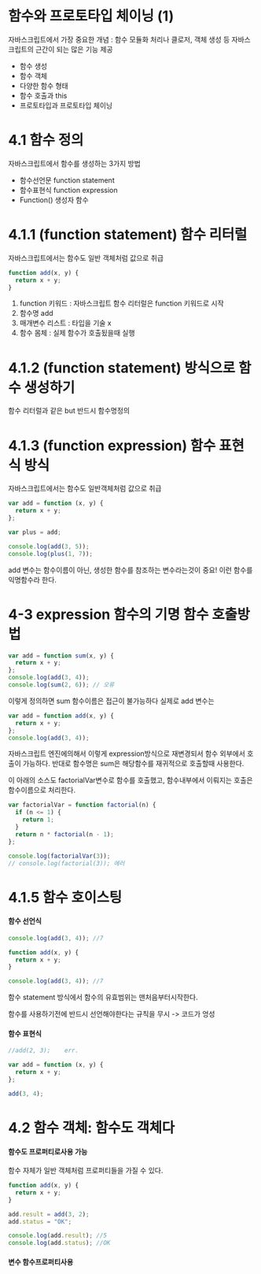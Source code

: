 # 함수와 프로토타입 체이닝 (1)

자바스크립트에서 가장 중요한 개념 : 함수 모듈화 처리나 클로저, 객체 생성 등 자바스크립트의 근간이 되는 많은 기능 제공

- 함수 생성
- 함수 객체
- 다양한 함수 형태
- 함수 호출과 this
- 프로토타입과 프로토타입 체이닝

# 4.1 함수 정의

자바스크립트에서 함수를 생성하는 3가지 방법

- 함수선언문 function statement
- 함수표현식 function expression
- Function() 생성자 함수

# 4.1.1 (function statement) 함수 리터럴

자바스크립트에서는 함수도 일반 객체처럼 값으로 취급

```javascript
function add(x, y) {
  return x + y;
}
```

1. function 키워드 : 자바스크립트 함수 리터럴은 function 키워드로 시작
2. 함수명 add
3. 매개변수 리스트 : 타입을 기술 x
4. 함수 몸체 : 실제 함수가 호출됬을때 실행

# 4.1.2 (function statement) 방식으로 함수 생성하기

함수 리터럴과 같은 but 반드시 함수명정의

# 4.1.3 (function expression) 함수 표현식 방식

자바스크립트에서는 함수도 일반객체처럼 값으로 취급

```javascript
var add = function (x, y) {
  return x + y;
};

var plus = add;

console.log(add(3, 5));
console.log(plus(1, 7));
```

add 변수는 함수이름이 아닌, 생성한 함수를 참조하는 변수라는것이 중요!
이런 함수를 익명함수라 한다.

# 4-3 expression 함수의 기명 함수 호출방법

```javascript
var add = function sum(x, y) {
  return x + y;
};
console.log(add(3, 4));
console.log(sum(2, 6)); // 오류
```

이렇게 정의하면 sum 함수이름은 접근이 불가능하다
실제로 add 변수는

```javascript
var add = function add(x, y) {
  return x + y;
};
console.log(add(3, 4));
```

자바스크립트 엔진에의해서 이렇게 expression방식으로 재변경되서
함수 외부에서 호출이 가능하다.
반대로 함수명은 sum은 해당함수를 재귀적으로 호출할때 사용한다.

이 아래의 소스도 factorialVar변수로 함수를 호출했고,
함수내부에서 이뤄지는 호출은 함수이름으로 처리한다.

```javascript
var factorialVar = function factorial(n) {
  if (n <= 1) {
    return 1;
  }
  return n * factorial(n - 1);
};

console.log(factorialVar(3));
// console.log(factorial(3)); 에러
```

# 4.1.5 함수 호이스팅

#### 함수 선언식

```javascript
console.log(add(3, 4)); //7

function add(x, y) {
  return x + y;
}

console.log(add(3, 4)); //7
```

함수 statement 방식에서 함수의 유효범위는 맨처음부터시작한다.

함수를 사용하기전에 반드시 선언해야한다는 규칙을 무시 -> 코드가 엉성

#### 함수 표현식

```javascript
//add(2, 3);    err.

var add = function (x, y) {
  return x + y;
};

add(3, 4);
```

# 4.2 함수 객체: 함수도 객체다

#### 함수도 프로퍼티로사용 가능

함수 자체가 일반 객체처럼 프로퍼티들을 가질 수 있다.

```javascript
function add(x, y) {
  return x + y;
}

add.result = add(3, 2);
add.status = "OK";

console.log(add.result); //5
console.log(add.status); //OK
```

#### 변수 함수프로퍼티사용
